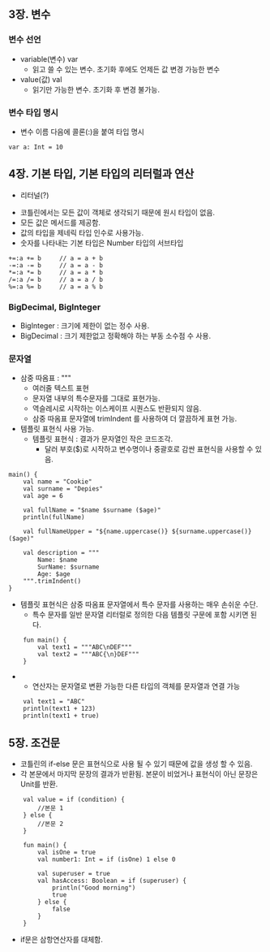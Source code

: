 ## 3장. 변수

### 변수 선언
* variable(변수) var
	* 읽고 쓸 수 있는 변수. 초기화 후에도 언제든 값 변경 가능한 변수
* value(값) val
	* 읽기만 가능한 변수. 초기화 후 변경 불가능.

### 변수 타입 명시
* 변수 이름 다음에 콜론(:)을 붙여 타입 명시
```
var a: Int = 10
```

## 4장.  기본 타입, 기본 타입의 리터럴과 연산
- 리터널(?)
* 코틀린에서는 모든 값이 객체로 생각되기 때문에 원시 타입이 없음.
* 모든 값은 메서드를 제공함.
* 값의 타입을 제네릭 타입 인수로 사용가능.
* 숫자를 나타내는 기본 타입은 Number 타입의 서브타입

```
+=:a += b     // a = a + b
-=:a -= b     // a = a - b
*=:a *= b     // a = a * b
/=:a /= b     // a = a / b
%=:a %= b     // a = a % b
```

### BigDecimal, BigInteger

* BigInteger : 크기에 제한이 없는 정수 사용.
* BigDecimal : 크기 제한없고 정확해야 하는 부동 소수점 수 사용.

### 문자열

- 삼중 따옴표 : """
	- 여러줄 텍스트 표현
	- 문자열 내부의 특수문자를 그대로 표현가능.
	- 역슬레시로 시작하는 이스케이프 시퀀스도 반환되지 않음.
	- 삼중 따옴표 문자열에 trimIndent 를 사용하여 더 깔끔하게 표현 가능.
- 템플릿 표현식 사용 가능.
	- 템플릿 표현식 : 결과가 문자열인 작은 코드조각.
		- 달러 부호($)로 시작하고 변수명이나 중괄호로 감싼 표현식을 사용할 수 있음.
```
main() {
	val name = "Cookie"
	val surname = "Depies"
	val age = 6

	val fullName = "$name $surname ($age)"
	println(fullName)

	val fullNameUpper = "${name.uppercase()} ${surname.uppercase()} ($age)"

	val description = """
		Name: $name
		SurName: $surname
		Age: $age
	""".trimIndent()
}
```
- 템플릿 표현식은 삼중 따옴표 문자열에서 특수 문자를 사용하는 매우 손쉬운 수단.
	- 특수 문자를 일반 문자열 리터럴로 정의한 다음 템플릿 구문에 포함 시키면 된다.
```
	fun main() {
		val text1 = """ABC\nDEF"""
		val text2 = """ABC{\n}DEF"""
	}
```
- + 연산자는 문자열로 변환 가능한 다른 타입의 객체를 문자열과 연결 가능
```
	val text1 = "ABC"
	println(text1 + 123)
	println(text1 + true)
```

## 5장. 조건문

- 코틀린의 if-else 문은 표현식으로 사용 될 수 있기 때문에 값을 생성 할 수 있음.
- 각 본문에서 마지막 문장의 결과가 반환됨. 본문이 비었거나 표현식이 아닌 문장은 Unit를 반환.
```
	val value = if (condition) {
		//본문 1
	} else {
		//본문 2
	}

	fun main() {
		val isOne = true
		val number1: Int = if (isOne) 1 else 0
		
		val superuser = true
		val hasAccess: Boolean = if (superuser) {
			println("Good morning")
			true
		} else {
			false
		}
	}
```
- if문은 삼항연산자를 대체함.
